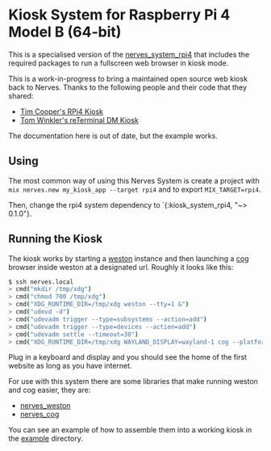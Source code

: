 # Kiosk System for Raspberry Pi 4 Model B (64-bit)

This is a specialised version of the
[nerves_system_rpi4](https://github.com/nerves-project/nerves_system_rpi4) that
includes the required packages to run a fullscreen web browser in kiosk mode.

This is a work-in-progress to bring a maintained open source web kiosk back to
Nerves. Thanks to the following people and their code that they shared:

* [Tim Cooper's RPi4 Kiosk](https://github.com/coop/kiosk_system_rpi4)
* [Tom Winkler's reTerminal DM Kiosk](https://github.com/formrausch/frio_rpi4)

The documentation here is out of date, but the example works.

## Using

The most common way of using this Nerves System is create a project with `mix
nerves.new my_kiosk_app --target rpi4` and to export `MIX_TARGET=rpi4`.

Then, change the rpi4 system dependency to `{:kiosk_system_rpi4, "~> 0.1.0"}.

## Running the Kiosk

The kiosk works by starting a
[weston](https://gitlab.freedesktop.org/wayland/weston) instance and then launching
a [cog](https://github.com/Igalia/cog) browser inside weston at a designated
url. Roughly it looks like this:

```sh
$ ssh nerves.local
> cmd("mkdir /tmp/xdg")
> cmd("chmod 700 /tmp/xdg")
> cmd("XDG_RUNTIME_DIR=/tmp/xdg weston --tty=1 &")
> cmd("udevd -d")
> cmd("udevadm trigger --type=subsystems --action=add")
> cmd("udevadm trigger --type=devices --action=add")
> cmd("udevadm settle --timeout=30")
> cmd("XDG_RUNTIME_DIR=/tmp/xdg WAYLAND_DISPLAY=wayland-1 cog --platform=wl http://info.cern.ch &")
```

Plug in a keyboard and display and you should see the home of the first website
as long as you have internet.

For use with this system there are some libraries that make running weston and cog easier, they are:

- [nerves_weston](https://github.com/coop/nerves_weston)
- [nerves_cog](https://github.com/coop/nerves_cog)

You can see an example of how to assemble them into a working kiosk in the
[example](/example) directory.
